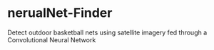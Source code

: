 # nerualNet-Finder
Detect outdoor basketball nets using satellite imagery fed through a Convolutional Neural Network

